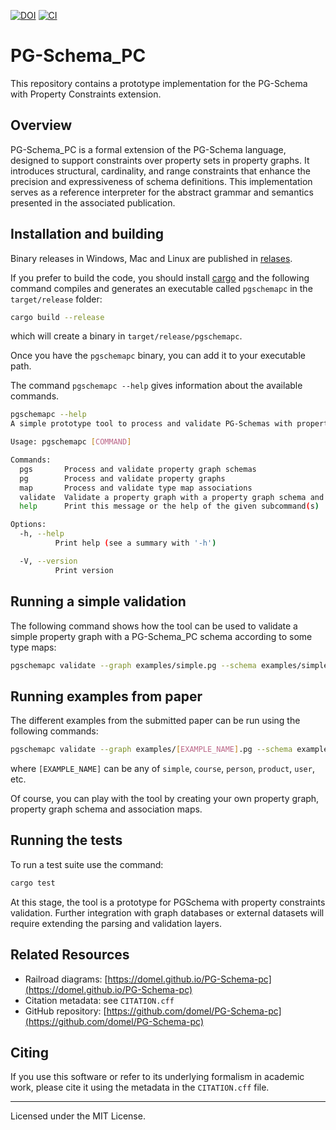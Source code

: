 [![DOI](https://zenodo.org/badge/DOI/10.5281/zenodo.16744091.svg)](https://doi.org/10.5281/zenodo.16744091)
[![CI](https://github.com/weso/pgschemapc/actions/workflows/ci.yml/badge.svg)](https://github.com/weso/pgschemapc/actions/workflows/ci.yml)

# PG-Schema_PC

This repository contains a prototype implementation for the PG-Schema with Property Constraints extension.


## Overview

PG-Schema_PC is a formal extension of the PG-Schema language, designed to support constraints over property sets in property graphs. 
It introduces structural, cardinality, and range constraints that enhance the precision and expressiveness of schema definitions. 
This implementation serves as a reference interpreter for the abstract grammar and semantics presented in the associated publication.


## Installation and building

Binary releases in Windows, Mac and Linux are published in [relases](https://github.com/weso/pgschemapc/releases).

If you prefer to build the code, you should install [cargo](https://doc.rust-lang.org/cargo/) and the following command compiles and generates an executable called `pgschemapc` in the `target/release` folder:

```sh
cargo build --release
```

which will create a binary in `target/release/pgschemapc`.

Once you have the `pgschemapc` binary, you can add it to your executable path. 

The command `pgschemapc --help` gives information about the available commands. 

```sh
pgschemapc --help
A simple prototype tool to process and validate PG-Schemas with property constraints

Usage: pgschemapc [COMMAND]

Commands:
  pgs       Process and validate property graph schemas
  pg        Process and validate property graphs
  map       Process and validate type map associations
  validate  Validate a property graph with a property graph schema and some associated type map
  help      Print this message or the help of the given subcommand(s)

Options:
  -h, --help
          Print help (see a summary with '-h')

  -V, --version
          Print version
```

## Running a simple validation

The following command shows how the tool can be used to validate a simple property graph with a PG-Schema_PC schema according to some type maps:

```sh
pgschemapc validate --graph examples/simple.pg --schema examples/simple.pgs --map examples/simple.map
```

## Running examples from paper

The different examples from the submitted paper can be run using the following commands: 

```sh
pgschemapc validate --graph examples/[EXAMPLE_NAME].pg --schema examples/[EXAMPLE_NAME].pgs --map examples/[EXAMPLE_NAME].map
```

where `[EXAMPLE_NAME]` can be any of `simple`, `course`, `person`, `product`, `user`, etc. 

Of course, you can play with the tool by creating your own property graph, property graph schema and association maps.

## Running the tests

To run a test suite use the command:

```sh
cargo test
```

At this stage, the tool is a prototype for PGSchema with property constraints validation. 
Further integration with graph databases or external datasets will require extending the parsing and validation layers.

## Related Resources

- Railroad diagrams: [https://domel.github.io/PG-Schema-pc](https://domel.github.io/PG-Schema-pc)
- Citation metadata: see `CITATION.cff`
- GitHub repository: [https://github.com/domel/PG-Schema-pc](https://github.com/domel/PG-Schema-pc)

## Citing

If you use this software or refer to its underlying formalism in academic work, please cite it using the metadata in the `CITATION.cff` file.

---

Licensed under the MIT License.
